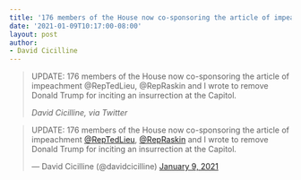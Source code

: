 ```yaml
---
title: '176 members of the House now co-sponsoring the article of impeachment'
date: '2021-01-09T10:17:00-08:00'
layout: post
author:
- David Cicilline
---
```


> UPDATE: 176 members of the House now co-sponsoring the article of impeachment @RepTedLieu, @RepRaskin and I wrote to remove Donald Trump for inciting an insurrection at the Capitol.
>
> <cite>David Cicilline, via Twitter</cite>

<blockquote class="twitter-tweet"><p lang="en" dir="ltr">UPDATE: 176 members of the House now co-sponsoring the article of impeachment <a href="https://twitter.com/RepTedLieu?ref_src=twsrc%5Etfw">@RepTedLieu</a>, <a href="https://twitter.com/RepRaskin?ref_src=twsrc%5Etfw">@RepRaskin</a> and I wrote to remove Donald Trump for inciting an insurrection at the Capitol.</p>&mdash; David Cicilline (@davidcicilline) <a href="https://twitter.com/davidcicilline/status/1347949303185203201?ref_src=twsrc%5Etfw">January 9, 2021</a></blockquote> <script async src="https://platform.twitter.com/widgets.js" charset="utf-8"></script>
